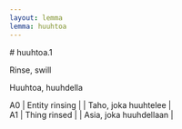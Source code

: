 ```yaml
---
layout: lemma
lemma: huuhtoa
---
```


<div class="sense">
# <span class="sensename">huuhtoa.1</span>

<span class="description">Rinse, swill</span>

<span class="description">Huuhtoa, huuhdella</span>

A0 | Entity rinsing |   | Taho, joka huuhtelee |  
A1 | Thing rinsed |   | Asia, joka huuhdellaan |  

</div>

